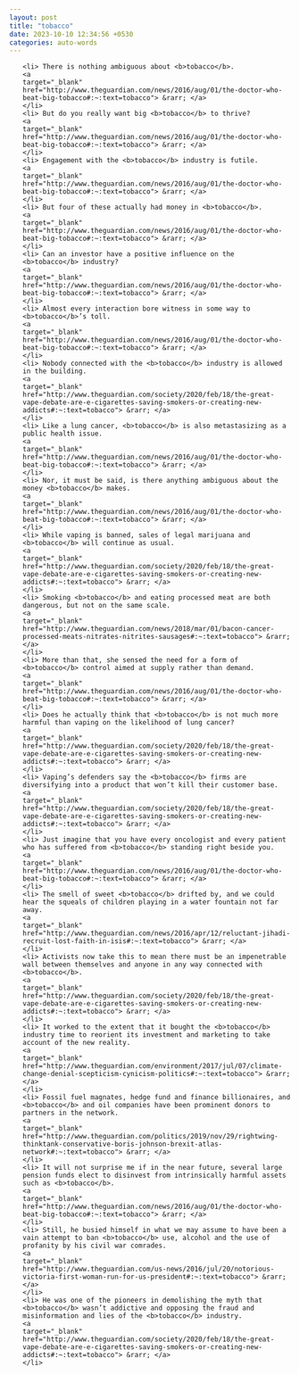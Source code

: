 ```yaml
---
layout: post
title: "tobacco"
date: 2023-10-10 12:34:56 +0530
categories: auto-words
---
```

<ol>

    <li> There is nothing ambiguous about <b>tobacco</b>.
    <a 
    target="_blank" 
    href="http://www.theguardian.com/news/2016/aug/01/the-doctor-who-beat-big-tobacco#:~:text=tobacco"> &rarr; </a>
    </li>
    <li> But do you really want big <b>tobacco</b> to thrive?
    <a 
    target="_blank" 
    href="http://www.theguardian.com/news/2016/aug/01/the-doctor-who-beat-big-tobacco#:~:text=tobacco"> &rarr; </a>
    </li>
    <li> Engagement with the <b>tobacco</b> industry is futile.
    <a 
    target="_blank" 
    href="http://www.theguardian.com/news/2016/aug/01/the-doctor-who-beat-big-tobacco#:~:text=tobacco"> &rarr; </a>
    </li>
    <li> But four of these actually had money in <b>tobacco</b>.
    <a 
    target="_blank" 
    href="http://www.theguardian.com/news/2016/aug/01/the-doctor-who-beat-big-tobacco#:~:text=tobacco"> &rarr; </a>
    </li>
    <li> Can an investor have a positive influence on the <b>tobacco</b> industry?
    <a 
    target="_blank" 
    href="http://www.theguardian.com/news/2016/aug/01/the-doctor-who-beat-big-tobacco#:~:text=tobacco"> &rarr; </a>
    </li>
    <li> Almost every interaction bore witness in some way to <b>tobacco</b>’s toll.
    <a 
    target="_blank" 
    href="http://www.theguardian.com/news/2016/aug/01/the-doctor-who-beat-big-tobacco#:~:text=tobacco"> &rarr; </a>
    </li>
    <li> Nobody connected with the <b>tobacco</b> industry is allowed in the building.
    <a 
    target="_blank" 
    href="http://www.theguardian.com/society/2020/feb/18/the-great-vape-debate-are-e-cigarettes-saving-smokers-or-creating-new-addicts#:~:text=tobacco"> &rarr; </a>
    </li>
    <li> Like a lung cancer, <b>tobacco</b> is also metastasizing as a public health issue.
    <a 
    target="_blank" 
    href="http://www.theguardian.com/news/2016/aug/01/the-doctor-who-beat-big-tobacco#:~:text=tobacco"> &rarr; </a>
    </li>
    <li> Nor, it must be said, is there anything ambiguous about the money <b>tobacco</b> makes.
    <a 
    target="_blank" 
    href="http://www.theguardian.com/news/2016/aug/01/the-doctor-who-beat-big-tobacco#:~:text=tobacco"> &rarr; </a>
    </li>
    <li> While vaping is banned, sales of legal marijuana and <b>tobacco</b> will continue as usual.
    <a 
    target="_blank" 
    href="http://www.theguardian.com/society/2020/feb/18/the-great-vape-debate-are-e-cigarettes-saving-smokers-or-creating-new-addicts#:~:text=tobacco"> &rarr; </a>
    </li>
    <li> Smoking <b>tobacco</b> and eating processed meat are both dangerous, but not on the same scale.
    <a 
    target="_blank" 
    href="http://www.theguardian.com/news/2018/mar/01/bacon-cancer-processed-meats-nitrates-nitrites-sausages#:~:text=tobacco"> &rarr; </a>
    </li>
    <li> More than that, she sensed the need for a form of <b>tobacco</b> control aimed at supply rather than demand.
    <a 
    target="_blank" 
    href="http://www.theguardian.com/news/2016/aug/01/the-doctor-who-beat-big-tobacco#:~:text=tobacco"> &rarr; </a>
    </li>
    <li> Does he actually think that <b>tobacco</b> is not much more harmful than vaping on the likelihood of lung cancer?
    <a 
    target="_blank" 
    href="http://www.theguardian.com/society/2020/feb/18/the-great-vape-debate-are-e-cigarettes-saving-smokers-or-creating-new-addicts#:~:text=tobacco"> &rarr; </a>
    </li>
    <li> Vaping’s defenders say the <b>tobacco</b> firms are diversifying into a product that won’t kill their customer base.
    <a 
    target="_blank" 
    href="http://www.theguardian.com/society/2020/feb/18/the-great-vape-debate-are-e-cigarettes-saving-smokers-or-creating-new-addicts#:~:text=tobacco"> &rarr; </a>
    </li>
    <li> Just imagine that you have every oncologist and every patient who has suffered from <b>tobacco</b> standing right beside you.
    <a 
    target="_blank" 
    href="http://www.theguardian.com/news/2016/aug/01/the-doctor-who-beat-big-tobacco#:~:text=tobacco"> &rarr; </a>
    </li>
    <li> The smell of sweet <b>tobacco</b> drifted by, and we could hear the squeals of children playing in a water fountain not far away.
    <a 
    target="_blank" 
    href="http://www.theguardian.com/news/2016/apr/12/reluctant-jihadi-recruit-lost-faith-in-isis#:~:text=tobacco"> &rarr; </a>
    </li>
    <li> Activists now take this to mean there must be an impenetrable wall between themselves and anyone in any way connected with <b>tobacco</b>.
    <a 
    target="_blank" 
    href="http://www.theguardian.com/society/2020/feb/18/the-great-vape-debate-are-e-cigarettes-saving-smokers-or-creating-new-addicts#:~:text=tobacco"> &rarr; </a>
    </li>
    <li> It worked to the extent that it bought the <b>tobacco</b> industry time to reorient its investment and marketing to take account of the new reality.
    <a 
    target="_blank" 
    href="http://www.theguardian.com/environment/2017/jul/07/climate-change-denial-scepticism-cynicism-politics#:~:text=tobacco"> &rarr; </a>
    </li>
    <li> Fossil fuel magnates, hedge fund and finance billionaires, and <b>tobacco</b> and oil companies have been prominent donors to partners in the network.
    <a 
    target="_blank" 
    href="http://www.theguardian.com/politics/2019/nov/29/rightwing-thinktank-conservative-boris-johnson-brexit-atlas-network#:~:text=tobacco"> &rarr; </a>
    </li>
    <li> It will not surprise me if in the near future, several large pension funds elect to disinvest from intrinsically harmful assets such as <b>tobacco</b>.
    <a 
    target="_blank" 
    href="http://www.theguardian.com/news/2016/aug/01/the-doctor-who-beat-big-tobacco#:~:text=tobacco"> &rarr; </a>
    </li>
    <li> Still, he busied himself in what we may assume to have been a vain attempt to ban <b>tobacco</b> use, alcohol and the use of profanity by his civil war comrades.
    <a 
    target="_blank" 
    href="http://www.theguardian.com/us-news/2016/jul/20/notorious-victoria-first-woman-run-for-us-president#:~:text=tobacco"> &rarr; </a>
    </li>
    <li> He was one of the pioneers in demolishing the myth that <b>tobacco</b> wasn’t addictive and opposing the fraud and misinformation and lies of the <b>tobacco</b> industry.
    <a 
    target="_blank" 
    href="http://www.theguardian.com/society/2020/feb/18/the-great-vape-debate-are-e-cigarettes-saving-smokers-or-creating-new-addicts#:~:text=tobacco"> &rarr; </a>
    </li>